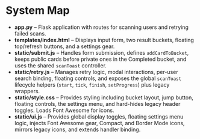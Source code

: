 # System Map

- **app.py** – Flask application with routes for scanning users and retrying failed scans.
- **templates/index.html** – Displays input form, two result buckets, floating top/refresh buttons, and a settings gear.
- **static/submit.js** – Handles form submission, defines `addCardToBucket`, keeps public cards before private ones in the Completed bucket, and uses the shared `scanToast` controller.
- **static/retry.js** – Manages retry logic, modal interactions, per-user search binding, floating controls, and exposes the global `scanToast` lifecycle helpers (`start`, `tick`, `finish`, `setProgress`) plus legacy wrappers.
- **static/style.css** – Provides styling including bucket layout, jump button, floating controls, the settings menu, and hard-hides legacy header toggles. Loads Font Awesome for icons.
- **static/ui.js** – Provides global display toggles, floating settings menu logic, injects Font Awesome gear, Compact, and Border Mode icons, mirrors legacy icons, and extends handler binding.
